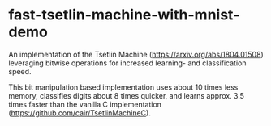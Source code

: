 # fast-tsetlin-machine-with-mnist-demo
An implementation of the Tsetlin Machine (https://arxiv.org/abs/1804.01508) leveraging bitwise operations for increased learning- and classification speed.

This bit manipulation based implementation uses about 10 times less memory, classifies digits about 8 times quicker, and learns approx. 3.5 times faster than the vanilla C implementation (https://github.com/cair/TsetlinMachineC). 
